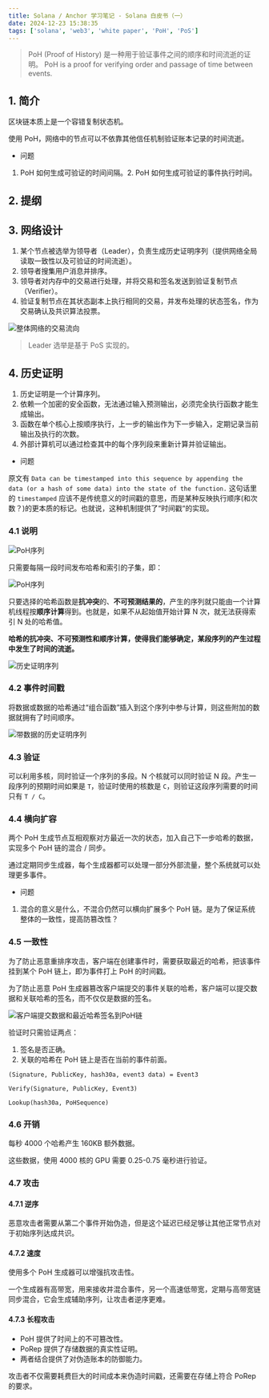 ```yaml
---
title: Solana / Anchor 学习笔记 - Solana 白皮书（一）
date: 2024-12-23 15:38:35
tags: ['solana', 'web3', 'white paper', 'PoH', 'PoS']
---
```


> PoH (Proof of History) 是⼀种⽤于验证事件之间的顺序和时间流逝的证明。
> PoH is a proof for verifying order and passage of time between events.

## 1. 简介

区块链本质上是一个容错复制状态机。

使用 PoH，网络中的节点可以不依靠其他信任机制验证账本记录的时间流逝。

* 问题

1. PoH 如何生成可验证的时间间隔。2. PoH 如何生成可验证的事件执行时间。

## 2. 提纲

## 3. 网络设计

1. 某个节点被选举为领导者（Leader），负责生成历史证明序列（提供网络全局读取一致性以及可验证的时间流逝）。
1. 领导者搜集用户消息并排序。
2. 领导者对内存中的交易进行处理，并将交易和签名发送到验证复制节点（Verifier）。
3. 验证复制节点在其状态副本上执行相同的交易，并发布处理的状态签名，作为交易确认及共识算法投票。

![整体网络的交易流向](TransactionFlowThroughoutTheNetwork.png)

> Leader 选举是基于 PoS 实现的。

## 4. 历史证明

1. 历史证明是一个计算序列。
2. 依赖一个加密的安全函数，无法通过输入预测输出，必须完全执行函数才能生成输出。
3. 函数在单个核心上按顺序执行，上一步的输出作为下一步输入，定期记录当前输出及执行的次数。
4. 外部计算机可以通过检查其中的每个序列段来重新计算并验证输出。

* 问题

原文有 `Data can be timestamped into this sequence by appending the data (or a hash of some data) into the state of the function.` 这句话里的 `timestamped` 应该不是传统意义的时间戳的意思，而是某种反映执行顺序(和次数？)的更本质的标记。也就说，这种机制提供了“时间戳“的实现。

### 4.1 说明

![PoH序列](PoHSequence0.png)

只需要每隔一段时间发布哈希和索引的子集，即：

![PoH序列](PoHSequence1.png)

只要选择的哈希函数是**抗冲突**的、**不可预测结果的**，产生的序列就只能由一个计算机线程按**顺序计算**得到。也就是，如果不从起始值开始计算 N 次，就无法获得索引 N 处的哈希值。

**哈希的抗冲突、不可预测性和顺序计算，使得我们能够确定，某段序列的产生过程中发生了时间的流逝。**

![历史证明序列](PoHSequence2.png)

### 4.2 事件时间戳

将数据或数据的哈希通过“组合函数”插入到这个序列中参与计算，则这些附加的数据就拥有了时间顺序。

![带数据的历史证明序列](PoHSequence3.png)

### 4.3 验证

可以利用多核，同时验证一个序列的多段。N 个核就可以同时验证 N 段。产生一段序列的预期时间如果是 `T`，验证时使用的核数是 `C`，则验证这段序列需要的时间只有 `T / C`。

### 4.4 横向扩容

两个 PoH 生成节点互相观察对方最近一次的状态，加入自己下一步哈希的数据，实现多个 PoH 链的混合 / 同步。

通过定期同步生成器，每个生成器都可以处理一部分外部流量，整个系统就可以处理更多事件。

* 问题

1. 混合的意义是什么，不混合仍然可以横向扩展多个 PoH 链。是为了保证系统整体的一致性，提高防篡改性？

### 4.5 一致性

为了防止恶意重排序攻击，客户端在创建事件时，需要获取最近的哈希，把该事件挂到某个 PoH 链上，即为事件打上 PoH 的时间戳。

为了防止恶意 PoH 生成器篡改客户端提交的事件关联的哈希，客户端可以提交数据和关联哈希的签名，而不仅仅是数据的签名。

![客户端提交数据和最近哈希签名到PoH链](PoHSequence4.png)

验证时只需验证两点：

1. 签名是否正确。
2. 关联的哈希在 PoH 链上是否在当前的事件前面。

```
(Signature, PublicKey, hash30a, event3 data) = Event3

Verify(Signature, PublicKey, Event3)

Lookup(hash30a, PoHSequence)
```

### 4.6 开销

每秒 4000 个哈希产生 160KB 额外数据。

这些数据，使用 4000 核的 GPU 需要 0.25-0.75 毫秒进行验证。

### 4.7 攻击

#### 4.7.1 逆序

恶意攻击者需要从第二个事件开始伪造，但是这个延迟已经足够让其他正常节点对于初始序列达成共识。

#### 4.7.2 速度

使用多个 PoH 生成器可以增强抗攻击性。

一个生成器有高带宽，用来接收并混合事件，另一个高速低带宽，定期与高带宽链同步混合，它会生成辅助序列，让攻击者逆序更难。

#### 4.7.3 长程攻击

* PoH 提供了时间上的不可篡改性。
* PoRep 提供了存储数据的真实性证明。
* 两者结合提供了对伪造账本的防御能力。

攻击者不仅需要耗费巨大的时间成本来伪造时间戳，还需要在存储上符合 PoRep 的要求。